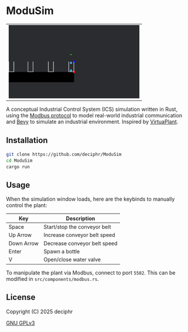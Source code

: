 # ModuSim

<table align="center">
    <tr>
        <td>
            <img src="./docs/demo.png" height="200px" />
        </td>
    </tr>
</table>

A conceptual Industrial Control System (ICS) simulation written in Rust, using the [Modbus protocol](https://github.com/slowtec/tokio-modbus) to model real-world industrial communication and [Bevy](https://github.com/bevyengine/bevy) to simulate an industrial environment. Inspired by [VirtuaPlant](https://github.com/jseidl/virtuaplant).

## Installation

```bash
git clone https://github.com/deciphr/ModuSim
cd ModuSim
cargo run
```

## Usage

When the simulation window loads, here are the keybinds to manually control the plant:

| Key        | Description                  |
| ------------ | ------------------------------ |
| Space      | Start/stop the conveyor belt |
| Up Arrow   | Increase conveyor belt speed |
| Down Arrow | Decrease conveyor belt speed |
| Enter      | Spawn a bottle               |
| V          | Open/close water valve       |

To manipulate the plant via Modbus, connect to port `5502`. This can be modified in `src/components/modbus.rs`.

## License

Copyright (C) 2025 deciphr

[GNU GPLv3](https://choosealicense.com/licenses/gpl-3.0/)
